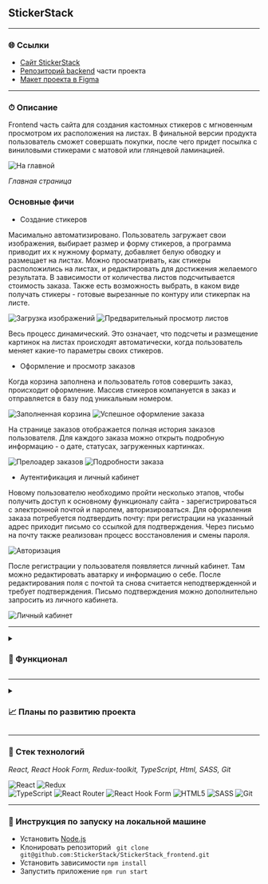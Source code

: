 ## StickerStack

----

### 🌐 Ссылки

- [Сайт StickerStack](https://stickerstack.ru/)
- [Репозиторий backend](https://github.com/StickerStack/backend) части проекта
- [Макет проекта в Figma](https://www.figma.com/file/Z1qiU1QZYnQjvKMplUsRkj/PoC?node-id=0%3A1)

---

### ⏱ Описание

Frontend часть сайта для создания кастомных стикеров с мгновенным просмотром их расположения на листах. В финальной версии продукта
пользователь сможет совершать покупки, после чего придет посылка с виниловыми стикерами с матовой или глянцевой ламинацией.

![На главной](./src/images/readme/main.png)

_Главная страница_

### Основные фичи

- Создание стикеров

Масимально автоматизировано. Пользователь загружает свои изображения, выбирает размер и форму стикеров, а программа приводит их к нужному формату, добавляет белую обводку и размещает на листах. Можно просматривать, как стикеры расположились на листах, и редактировать для достижения желаемого результата.
В зависимости от количества листов подсчитывается стоимость заказа. Также есть возможность выбрать, в каком виде получать стикеры - готовые вырезанные по контуру или стикерпак на листе.

![Загрузка изображений](./src/images/readme/add-stickers.png)
![Предварительный просмотр листов](./src/images/readme/preview.png)

Весь процесс динамический. Это означает, что подсчеты и размещение картинок на листах происходят автоматически, когда пользователь меняет какие-то параметры своих стикеров.

- Оформление и просмотр заказов

Когда корзина заполнена и пользователь готов совершить заказ, происходит оформление. Массив стикеров компануется в заказ и отправляется в базу под уникальным номером.

![Заполненная корзина](./src/images/readme/cart.png)
![Успешное оформление заказа](./src/images/readme/order-placed.png)

На странице заказов отображается полная история заказов пользователя. Для каждого заказа можно открыть подробную информацию - о дате, статусах, загруженных картинках.

![Прелоадер заказов](./src/images/readme/orders-preloader.png)
![Подробности заказа](./src/images/readme/order.png)

- Аутентификация и личный кабинет

Новому пользователю необходимо пройти несколько этапов, чтобы получить доступ к основному функционалу сайта - зарегистрироваться с электронной почтой и паролем, авторизироваться. Для оформления заказа потребуется подтвердить почту: при регистрации на указанный адрес приходит письмо со ссылкой для подтверждения.
Через письмо на почту также реализован процесс восстановления и смены пароля.

![Авторизация](./src/images/readme/main-auth.png)

После регистрации у пользователя появляется личный кабинет. Там можно редактировать аватарку и информацию о себе. После редактирования поля с почтой та снова считается неподтвержденной и требует подтверждения. Письмо подтверждения можно дополнительно запросить из личного кабинета.

![Личный кабинет](./src/images/readme/profile.png)

---

<details>  
  <summary> <h3>💪 Функционал</h3> </summary>
    <ul>
      <li>Регистрация и авторизация с использованием Redux</li>
      <li>Аутентификации пользователя на основании данных от backend</li>  
      <li>Подтверждение почты и восстановление пароля через тригерные письма</li>
      <li>Просмотр и редактирование личного кабинета по полям имя, фамилия, почта и аватар</li> 
      <li>Загрузка картинок и последующее оформление стикеров на листах с помощью Redux и средств разметки</li>
      <li>Оформление и просмотр заказов</li>
т </ul>
</details>

---

<details>  
  <summary> <h3>📈 Планы по развитию проекта</h3> </summary>
    <ul>
     <li>Реализовать хранение загруженных стикеров и корзины на backend</li>
     <li>Выполнить адаптацию сайта к различным размерам экранов, в том числе мобильную версию</li>
      <li>Настроить оплату заказов</li>
    </ul>
</details>

---

### 🔧 Стек технологий

_React, React Hook Form, Redux-toolkit, TypeScript, Html, SASS, Git_

![React](https://img.shields.io/badge/react-%2320232a.svg?style=for-the-badge&logo=react&logoColor=%2361DAFB)
![Redux](https://img.shields.io/badge/redux%20-%23593d88.svg?&style=for-the-badge&logo=redux&logoColor=white")  
![TypeScript](https://img.shields.io/badge/typescript%20-%23007ACC.svg?&style=for-the-badge&logo=typescript&logoColor=white)
![React Router](https://img.shields.io/badge/React_Router-CA4245?style=for-the-badge&logo=react-router&logoColor=white)
![React Hook Form](https://img.shields.io/badge/React%20Hook%20Form-EC5990.svg?style=for-the-badge&logo=React-Hook-Form&logoColor=white)
![HTML5](https://img.shields.io/badge/html5-%23E34F26.svg?style=for-the-badge&logo=html5&logoColor=white)
![SASS](https://img.shields.io/badge/SASS%20-hotpink.svg?&style=for-the-badge&logo=SASS&logoColor=white)
![Git](https://img.shields.io/badge/git-%23F05033.svg?style=for-the-badge&logo=git&logoColor=white)

---

### 🚀 Инструкция по запуску на локальной машине

- Установить [Node.js](https://nodejs.org/ru/)
- Клонировать репозиторий ` git clone git@github.com:StickerStack/StickerStack_frontend.git`
- Установить зависимости `npm install`
- Запустить приложение `npm run start`
